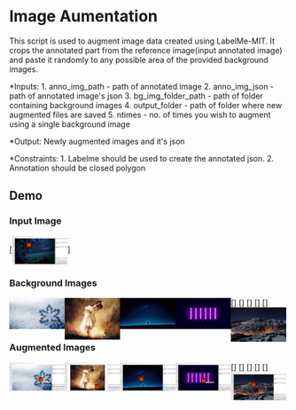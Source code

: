  # Image Aumentation
 
This script is used to augment image data created using LabelMe-MIT. It crops the annotated part from the reference image(input annotated image) and paste it randomly to any possible area of the provided background images. 

*Inputs: 
    1. anno_img_path - path of annotated image
    2. anno_img_json - path of annotated image's json 
    3. bg_img_folder_path - path of folder containing background images
    4. output_folder - path of folder where new augmented files are saved
    5. ntimes - no. of times you wish to augment using a single background image

*Output: 
    Newly augmented images and it's json

*Constraints: 
    1. Labelme should be used to create the annotated json.
    2. Annotation should be closed polygon               
        
## Demo


### Input Image

[<img align="center" width="100px" src="https://github.com/ParulParima/LabelMe-Image-Data-Augment-/blob/main/Images/Screenshot_0.png" />]

### Background Images

[<img align="left" width="100px" src="https://github.com/ParulParima/LabelMe-Image-Data-Augment-/raw/main/background_images/b1.jpg" />]
[<img align="left" width="100px" src="https://github.com/ParulParima/LabelMe-Image-Data-Augment-/raw/main/background_images/b2.jpg" />]
[<img align="left" width="100px" src="https://github.com/ParulParima/LabelMe-Image-Data-Augment-/raw/main/background_images/b3.jpg" />]
[<img align="left" width="100px" src="https://github.com/ParulParima/LabelMe-Image-Data-Augment-/raw/main/background_images/b4.jpg" />]
[<img align="left" width="100px" src="https://github.com/ParulParima/LabelMe-Image-Data-Augment-/raw/main/background_images/b5.jpg" />]


### Augmented Images


[<img align="left" width="100px" src="https://github.com/ParulParima/LabelMe-Image-Data-Augment-/blob/main/Images/Screenshot_1.png" />]
[<img align="left" width="100px" src="https://github.com/ParulParima/LabelMe-Image-Data-Augment-/blob/main/Images/Screenshot_2.png" />]
[<img align="left" width="100px" src="https://github.com/ParulParima/LabelMe-Image-Data-Augment-/blob/main/Images/Screenshot_3.png" />]
[<img align="left" width="100px" src="https://github.com/ParulParima/LabelMe-Image-Data-Augment-/blob/main/Images/Screenshot_4.png" />]
[<img align="left" width="100px" src="https://github.com/ParulParima/LabelMe-Image-Data-Augment-/blob/main/Images/Screenshot_5.png" />]




